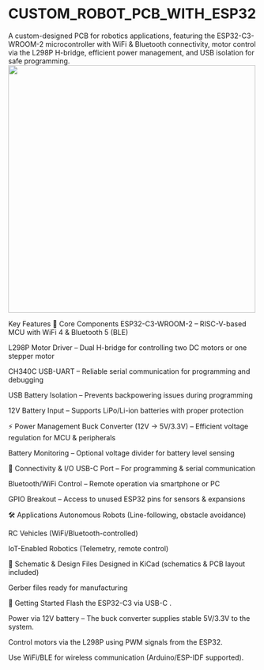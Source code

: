# CUSTOM_ROBOT_PCB_WITH_ESP32
A custom-designed PCB for robotics applications, featuring the ESP32-C3-WROOM-2 microcontroller with WiFi & Bluetooth connectivity, motor control via the L298P H-bridge, efficient power management, and USB isolation for safe programming.
<img src="[https://raw.githubusercontent.com/yourusername/repo/main/images/pcb_3d_render.png](https://github.com/bejaouihamza/CUSTOM_ROBOT_PCB_WITH_ESP32/blob/main/Capture%20d'%C3%A9cran%202025-07-20%20135718.png" width="500"/>

Key Features
🚀 Core Components
ESP32-C3-WROOM-2 – RISC-V-based MCU with WiFi 4 & Bluetooth 5 (BLE)

L298P Motor Driver – Dual H-bridge for controlling two DC motors or one stepper motor

CH340C USB-UART – Reliable serial communication for programming and debugging

USB Battery Isolation – Prevents backpowering issues during programming

12V Battery Input – Supports LiPo/Li-ion batteries with proper protection

⚡ Power Management
Buck Converter (12V → 5V/3.3V) – Efficient voltage regulation for MCU & peripherals

Battery Monitoring – Optional voltage divider for battery level sensing

🔌 Connectivity & I/O
USB-C Port – For programming & serial communication

Bluetooth/WiFi Control – Remote operation via smartphone or PC

GPIO Breakout – Access to unused ESP32 pins for sensors & expansions

🛠️ Applications
Autonomous Robots (Line-following, obstacle avoidance)

RC Vehicles (WiFi/Bluetooth-controlled)

IoT-Enabled Robotics (Telemetry, remote control)

📌 Schematic & Design Files
Designed in KiCad (schematics & PCB layout included)

Gerber files ready for manufacturing

🔧 Getting Started
Flash the ESP32-C3 via USB-C .

Power via 12V battery – The buck converter supplies stable 5V/3.3V to the system.

Control motors via the L298P using PWM signals from the ESP32.

Use WiFi/BLE for wireless communication (Arduino/ESP-IDF supported).
